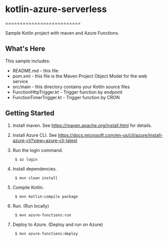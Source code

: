 # kotlin-azure-serverless
==========================

Sample Kotlin project with maven and Azure Functions.

What's Here
-----------

This sample includes:

* README.md - this file
* pom.xml - this file is the Maven Project Object Model for the web service
* src/main - this directory contains your Kotlin source files
* FunctionHttpTrigger.kt - Trigger function by endpoint 
* FunctionTimerTrigger.kt - Trigger function by CRON


Getting Started
---------------

1. Install maven.  See https://maven.apache.org/install.html for details.

2. Install Azure CLI. See https://docs.microsoft.com/en-us/cli/azure/install-azure-cli?view=azure-cli-latest

3. Run the login command.

        $ az login

4. Install dependencies.

        $ mvn clean install

5. Compile Kotlin.

        $ mvn kotlin:compile package

6. Run. (Run locally)
        
        $ mvn azure-functions:run

7. Deploy to Azure. (Deploy and run on Azure)

        $ mvn azure-functions:deploy
